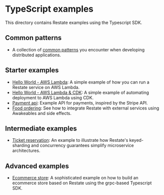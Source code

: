# TypeScript examples

This directory contains Restate examples using the Typescript SDK.

## Common patterns

- A collection of [common patterns](patterns) you encounter when developing distributed applications.

## Starter examples

- [Hello World - AWS Lambda](hello-world-lambda): A simple example of how you can run a Restate service on AWS Lambda.
- [Hello World - AWS Lambda & CDK](hello-world-lambda-cdk): A simple example of automating deployment to AWS Lambda using CDK.
- [Payment api](payment-api/): Example API for payments, inspired by the Stripe API.
- [Food ordering](food-ordering): See how to integrate Restate with external services using Awakeables and side effects.

## Intermediate examples

- [Ticket reservation](ticket-reservation): An example to illustrate how Restate's keyed-sharding and concurrency guarantees simplify microservice architectures.

## Advanced examples

- [Ecommerce store](ecommerce-store): A sophisticated example on how to build an ecommerce store based on Restate using the grpc-based Typescript SDK.
